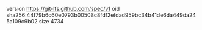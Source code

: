 version https://git-lfs.github.com/spec/v1
oid sha256:44f79b6c60e0793b00508c8fdf2efdad959bc34b41de6da449da245a109c9b02
size 4734
